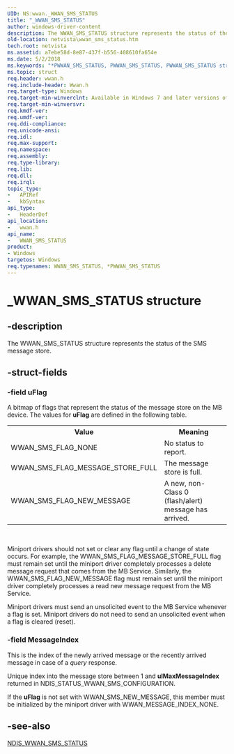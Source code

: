 ```yaml
---
UID: NS:wwan._WWAN_SMS_STATUS
title: "_WWAN_SMS_STATUS"
author: windows-driver-content
description: The WWAN_SMS_STATUS structure represents the status of the SMS message store.
old-location: netvista\wwan_sms_status.htm
tech.root: netvista
ms.assetid: a7ebe58d-8e87-437f-b556-408610fa654e
ms.date: 5/2/2018
ms.keywords: "*PWWAN_SMS_STATUS, PWWAN_SMS_STATUS, PWWAN_SMS_STATUS structure pointer [Network Drivers Starting with Windows Vista], WWAN_SMS_STATUS, WWAN_SMS_STATUS structure [Network Drivers Starting with Windows Vista], WwanRef_5468242f-eb44-4ece-92a2-02524eb0d196.xml, _WWAN_SMS_STATUS, netvista.wwan_sms_status, wwan/PWWAN_SMS_STATUS, wwan/WWAN_SMS_STATUS"
ms.topic: struct
req.header: wwan.h
req.include-header: Wwan.h
req.target-type: Windows
req.target-min-winverclnt: Available in Windows 7 and later versions of Windows.
req.target-min-winversvr: 
req.kmdf-ver: 
req.umdf-ver: 
req.ddi-compliance: 
req.unicode-ansi: 
req.idl: 
req.max-support: 
req.namespace: 
req.assembly: 
req.type-library: 
req.lib: 
req.dll: 
req.irql: 
topic_type:
-	APIRef
-	kbSyntax
api_type:
-	HeaderDef
api_location:
-	wwan.h
api_name:
-	WWAN_SMS_STATUS
product:
- Windows
targetos: Windows
req.typenames: WWAN_SMS_STATUS, *PWWAN_SMS_STATUS
---
```


# _WWAN_SMS_STATUS structure


## -description


The WWAN_SMS_STATUS structure represents the status of the SMS message store.


## -struct-fields




### -field uFlag

A bitmap of flags that represent the status of the message store on the MB device. The values for 
     <b>uFlag</b> are defined in the following table.
     

<table>
<tr>
<th>Value</th>
<th>Meaning</th>
</tr>
<tr>
<td>
WWAN_SMS_FLAG_NONE

</td>
<td>
No status to report.

</td>
</tr>
<tr>
<td>
WWAN_SMS_FLAG_MESSAGE_STORE_FULL

</td>
<td>
The message store is full.

</td>
</tr>
<tr>
<td>
WWAN_SMS_FLAG_NEW_MESSAGE

</td>
<td>
A new, non-Class 0 (flash/alert) message has arrived.

</td>
</tr>
</table>
 

Miniport drivers should not set or clear any flag until a change of state occurs. For example, the
     WWAN_SMS_FLAG_MESSAGE_STORE_FULL flag must remain set until the miniport driver completely processes a
     delete message request that comes from the MB Service. Similarly, the WWAN_SMS_FLAG_NEW_MESSAGE flag
     must remain set until the miniport driver completely processes a read new message request from the MB
     Service.

Miniport drivers must send an unsolicited event to the MB Service whenever a flag is set. Miniport
     drivers do not need to send an unsolicited event when a flag is cleared (reset).


### -field MessageIndex

This is the index of the newly arrived message or the recently arrived message in case of a 
     <i>query</i> response.
     

Unique index into the message store between 1 and 
     <b>ulMaxMessageIndex</b> returned in NDIS_STATUS_WWAN_SMS_CONFIGURATION.

If the 
     <b>uFlag</b> is not set with WWAN_SMS_NEW_MESSAGE, this member must be initialized by the miniport driver
     with WWAN_MESSAGE_INDEX_NONE.


## -see-also




<a href="https://msdn.microsoft.com/library/windows/hardware/ff567945">NDIS_WWAN_SMS_STATUS</a>
 

 

